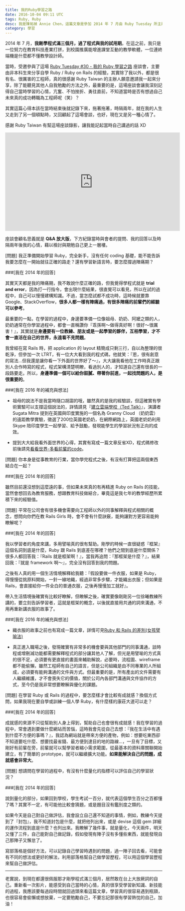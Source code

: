 ```yaml
---
title: 我的Ruby學習之路
date: 2016-10-04 09:11 UTC
tags: Ruby, Ruby
desc: 我是陳祐禎 Annie Chen，這篇文章是參加 2014 年 7 月由 Ruby Tuesday 所主辦的一場座談會的會後心得，當時自己是一位剛學 Ruby 滿 3 個月的程式初學者，能夠上台分享心路歷程，是一次非常幸運而且有趣的經驗。
category: 學習
---
```


2014 年 7 月，**我剛學程式滿三個月，過了程式與我的試用期**。在這之前，我只是一位努力在教育科技產業打拼，到校園推廣能增進課堂互動的教學軟體，一位連終端機是什麼都不懂教學設計師。

當時，受邀參與了這場 [Ruby Tuesday #30 - 我的 Ruby 學習之路](http://rubytaiwan.kktix.cc/events/ruby-tuesday-30) 座談會，主要由非本科生來分享自學 Ruby / Ruby on Rails 的經驗，其實除了我以外，都是很有名、很厲害的工程師，真的很感謝 Ruby Taiwan 的主辦人願意邀請我一起來分享，除了能聽見其他人自我勉勵的方法之外，最重要的是，這場座談會讓我深刻記得自己當時學習的心情，亢奮、不怕挫折、勇往直前，不知道當時是否有想過自己未來真的成功轉職為工程師呢（笑）？

其實這篇心得本該在當時結束後就記錄下來，拖著拖著，時隔兩年，就在我的人生又走到了另一個頓點時，又回顧起了這場會談，也好，現在又是另一種心情了。

感謝 Ruby Taiwan 有幫這場座談錄影，讓我能記起當時自己講過的話 XD

<iframe width="560" height="315" src="https://www.youtube.com/embed/43rDbEvVQaY?rel=0" frameborder="0" allowfullscreen></iframe>

座談會顧名思義就是 **Q&A 放大版**，下方紀錄當時與會者的提問、我的回答以及時隔兩年後我的心情，藉以檢討與期勉自己更上一層樓。

<p class="grey-background">
[問題] 我正準備開始學習 Ruby，完全新手，沒有任何 coding 基礎，能不能告訴我要怎麼在一開始就往正確的路走？還有學習新語言時，要怎麼撐過陣痛期？
</p>

###[我在 2014 年的回答]

其實天天都是我的陣痛期，我不敢說什麼正確的路，但我覺得學程式就是 **trial and error**，因為打一行指令，會出現什麼結果，很直覺可以看見，所以在試的過程中，自己可以慢慢建構知識。不過，當怎麼試都不成功時，這時候就要靠 Google、StackOverflow，**很多人都一樣有陣痛過，有很多陣痛的前輩們的經驗可以參考**。

最重要的一點，在學習的過程中，身邊要準備一位像祖母、奶奶、阿嬤之類的人，奶奶通常在你學習過程中，都會一直稱讚你『乖孫啊～做得真好啊！很好～很厲害！』，其實就是**身邊要有一位教練、朋友或是一起學習的夥伴，互相學習，才不會一直活在自己的世界，永遠看不見問題**。

我曾經在寫 Rails 時，把 application 的 layout 精簡成只剩三行，自以為整理的很乾淨，但參加一次 LTRT，有一位大大看到我的程式碼，他就笑：『恩，很有創意的寫法...但我還是讓你看一下外面的世界好了～』，大大讓我看他在工作時真正跟別人合作時寫的程式，程式架構清楚明瞭，看過別人的，才知道自己還有很長的一段路要走。所以，**身邊準備一個可以給你鼓膩、帶著你前進，一起找問題的人，是很重要的**。

###[我在 2016 年的補充與想法]

- 祖母的說法不是我當時隨口胡謅的哦，雖然真的是我的經驗談，但這確實有學術實驗可以支撐這個說法的，詳情請見『[建立雲端學校（Ted Talk）](https://www.ted.com/talks/sugata_mitra_build_a_school_in_the_cloud?language=zh-tw)』，演講者 Sugata Mitra 提到在英國與印度實施的一個名為 Granny Cloud （奶奶雲）的遠距教學實驗，徵選了200位英國老奶奶，在網際網路上，英國老奶奶利用 Skype 陪印度學生一起學習、給予鼓勵，發現能學生的學習狀況有正向的成效。

- 提到大大給我看外面世界的心得，其實有寫成一篇文章反省XD，程式碼修改前後請見[看看世界-多看前輩的code](/2014/05/25/look-at-the-world/)。

<p class="grey-background">
[問題] 你本身是從事教育的行業，當你學完程式之後，有沒有打算把這兩個東西結合在一起？
</p>

###[我在 2014 年的回答]

雖然目前還沒想到這麼遠的事，但如果未來真的有再精進 Ruby on Rails 的技能，當然會想回去為教育服務，想跟教育科技做結合，畢竟這是我七年的教學經歷所累積下來的經驗值。

<p class="grey-background">
[問題] 平常在公司會有很多機會需要向工程師以外的同事解釋與程式相關的概念，想問向你們在教 Rails Girls 時，會不會有什麼訣竅，能夠讓對方更容易能夠瞭解呢？
</p>

###[我在 2014 年的回答]

我以學習者的角度來講，多用譬喻真的很有幫助。剛學的時候一直很疑惑『框架』這個名詞到底是什麼，Ruby 跟 Rails 到底差在哪裡？他們之間到底是什麼關係？很多人都回答我：『Rails 就是框架啊！』，當我再追問：『那框架是什麼？』，結果回我：『就是 framework 啊～』，完全沒有回答到我的問題。

之後有人真的用一個生活情境解釋給我聽：『假設要做一件衣服，如果是 Ruby，得慢慢從挑原料開始，一針一線地織，經過非常多步驟，才能織出衣服；但如果是 Rails，會直接給你一件全白的普通衣服，之後再慢慢加工就好』。

帶入生活情境後確實有比較好瞭解，但瞭解之後，確實要像剛剛另一位徐曦教練所講的，要立刻告訴學習者，這就是框架的概念，以後就直接用共通的詞來溝通，不用再重新講衣服的故事了。

###[我在 2016 年的補充與想法]

- 織衣服的故事之前也有寫成一篇文章，詳情可見[Ruby 和 Rails 的差別(女孩譬喻法)](/2014/04/11/ruby-vs-rails/)

- 真正進入職場之後，發現確實有非常多的機會要與其他部門的同事溝通，談時程或增刪減功能都需要解釋程式的部分讓其他人了解，但光是用譬喻的方式真的很不足，必須要有更直接的畫面來輔助解說，必要時，流程圖、wireframe 都不能偷懶，雖然工程師有自己的語言，但是公司組織是由不同專業的人所組成，必須要有能夠溝通的文件與方式。但最重要的是，所有產出的文件需要有人繼續維護，才不會喪失它的價值，關於公司內各部門溝通與文件協作的方式，至今仍是我非常想要瞭解與優化的課題。

<p class="grey-background">
[問題] 在學習 Ruby 或 Rails 的過程中，要怎麼樣才會比較有成就感？換個方式問，如果我現在要自學或訓練一個人學 Ruby，有什麼樣的康莊大道可以走？
</p>

###[我在 2014 年的回答]

成就感的來源不只從幫助別人身上得到，幫助自己也會很有成就感！我在學習的過程中，常會遇到要做什麼網站而苦惱，這時我會先從自己去想：『我在生活中有遇到什麼不方便的事嗎？』，我認為網站就是帶來方便的產物，例如：想要吃東西卻不知道要吃什麼、想要找最省錢、最方便到達目的地的路線...，一旦有了目標，又剛好有前輩在旁，前輩就可以幫學習者縮小需求範圍，從最基本的資料庫關聯開始建立，有了簡單的 prototype，就可以繼續擴大功能。**如果能解決自己的問題，成就感會非常大**。

<p class="grey-background">
[問題] 想請問在學習的過程中，有沒有什麼量化的指標可以評估自己的學習狀況？
</p>

###[我在 2014 年的回答]

說到量化的部分，如果回到學校，學生考試一百分，就代表這個學生百分之百都懂了嗎？其實不一定，有可能他比較會猜題，或是題目沒有鑑別度之類的。

如果今天是自己對自己做評估，我會設立自己還不知道的事情，例如，教練今天提到了『封包』，我不知道封包是什麼，就把他列出來，或是 devise 這個 gem 詳細的運作流程到底是什麼？也列出來。我瞭解了幾件事，就是量化，今天兩件，明天又懂了三件，自己能對自己做記錄，假如發現有陣子沒有多懂些東西，就能發現自己那陣子又懈怠了。

寫部落格是個好方法，可以記錄自己學習時遇到的問題，過一陣子回去看，可能會有不同的想法或更好的解法，利用部落格幫自己做學習歷程，可以用這個學習歷程來幫自己做評估。

---

老實說，到現在都還很佩服那才剛學程式滿三個月，居然敢在台上大放厥詞的自己。重新看一次影片，能感受到自己當時的心情，真的很享受學習新知識、新技能的過程，我應該要每過段時間就回過頭來看這篇文章，學習真的很容易遇到瓶頸，也很容易會偷懶或想放棄，一定要勉勵自己，不要忘記那很有學習熱忱的自己，加油！
